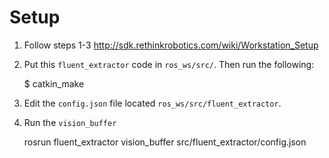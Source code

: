 # Setup

1. Follow steps 1-3 http://sdk.rethinkrobotics.com/wiki/Workstation_Setup

2. Put this `fluent_extractor` code in `ros_ws/src/`. Then run the following:

    $ catkin_make

3. Edit the `config.json` file located `ros_ws/src/fluent_extractor`.

3. Run the `vision_buffer`

    rosrun fluent_extractor vision_buffer src/fluent_extractor/config.json

